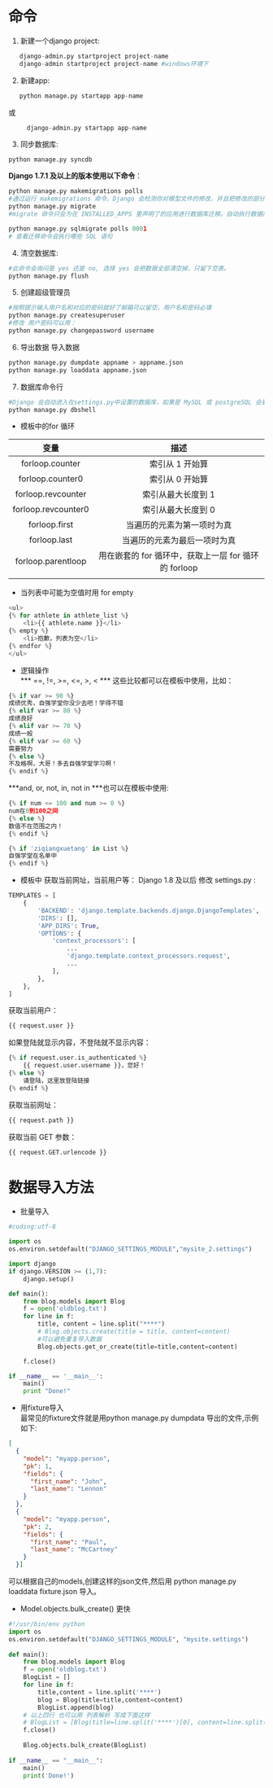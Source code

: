 # 命令
1. 新建一个django project:  
 ```python
    django-admin.py startproject project-name 
    django-admin startproject project-name #windows环境下
```
2. 新建app:       
 ```python
    python manage.py startapp app-name
```
或 
```python
     django-admin.py startapp app-name
```     
3. 同步数据库:   
> 
```
python manage.py syncdb
```   
**Django 1.7.1 及以上的版本使用以下命令**：  
```python
python manage.py makemigrations polls
#通过运行 makemigrations 命令，Django 会检测你对模型文件的修改，并且把修改的部分储存为一次 "迁移".迁移是 Django 对于模型定义（也就是 数据库结构）的变化的储存形式.
python manage.py migrate
#migrate 命令只会为在 INSTALLED_APPS 里声明了的应用进行数据库迁移。自动执行数据库迁移并同步管理你的数据库结构的命令
```
```python
python manage.py sqlmigrate polls 0001
# 查看迁移命令会执行哪些 SQL 语句
```
 

4. 清空数据库:   
```python
#此命令会询问是 yes 还是 no, 选择 yes 会把数据全部清空掉，只留下空表。
python manage.py flush
```
5. 创建超级管理员
 ```python
#按照提示输入用户名和对应的密码就好了邮箱可以留空，用户名和密码必填
python manage.py createsuperuser
#修改 用户密码可以用：
python manage.py changepassword username
```
6. 导出数据 导入数据
```python
python manage.py dumpdate appname > appname.json
python manage.py loaddata appname.json
```
7. 数据库命令行
```python
#Django 会自动进入在settings.py中设置的数据库，如果是 MySQL 或 postgreSQL 会要求输入数据库用户密码。在这个终端可以执行数据库的SQL语句。
python manage.py dbshell
```


- 模板中的for 循环        

变量                     |   描述
:---:                   |   :---:
forloop.counter         |   索引从 1 开始算
forloop.counter0        |   索引从 0 开始算
forloop.revcounter	    |   索引从最大长度到 1
forloop.revcounter0     |   索引从最大长度到 0
forloop.first           |   当遍历的元素为第一项时为真
forloop.last            |   当遍历的元素为最后一项时为真
forloop.parentloop      |   用在嵌套的 for 循环中，获取上一层 for 循环的 forloop
                        |
- 当列表中可能为空值时用 for  empty
```python
<ul>
{% for athlete in athlete_list %}
    <li>{{ athlete.name }}</li>
{% empty %}
    <li>抱歉，列表为空</li>
{% endfor %}
</ul>
```
                        
- 逻辑操作      
*** ==, !=, >=, <=, >, < *** 这些比较都可以在模板中使用，比如：  
```python
{% if var >= 90 %}
成绩优秀，自强学堂你没少去吧！学得不错
{% elif var >= 80 %}
成绩良好
{% elif var >= 70 %}
成绩一般
{% elif var >= 60 %}
需要努力
{% else %}
不及格啊，大哥！多去自强学堂学习啊！
{% endif %}
```
***and, or, not, in, not in ***也可以在模板中使用:   
```python
{% if num <= 100 and num >= 0 %}
num在0到100之间
{% else %}
数值不在范围之内！
{% endif %}
```
```python
{% if 'ziqiangxuetang' in List %}
自强学堂在名单中
{% endif %}
```
- 模板中 获取当前网址，当前用户等： 
Django 1.8 及以后 修改 settings.py :
```python
TEMPLATES = [
    {
        'BACKEND': 'django.template.backends.django.DjangoTemplates',
        'DIRS': [],
        'APP_DIRS': True,
        'OPTIONS': {
            'context_processors': [
                ...
                'django.template.context_processors.request',
                ...
            ],
        },
    },
]
```
获取当前用户：
```python
{{ request.user }}
```
如果登陆就显示内容，不登陆就不显示内容：
```python
{% if request.user.is_authenticated %}
    {{ request.user.username }}，您好！
{% else %}
    请登陆，这里放登陆链接
{% endif %}
```
获取当前网址：
```python
{{ request.path }}
```
获取当前 GET 参数：
```python
{{ request.GET.urlencode }}
```

# 数据导入方法
- 批量导入

```python
#coding:utf-8

import os
os.environ.setdefault("DJANGO_SETTINGS_MODULE","mysite_2.settings")

import django
if django.VERSION >= (1,7):
    django.setup()

def main():
    from blog.models import Blog
    f = open('oldblog.txt')
    for line in f:
        title, content = line.split("****")
        # Blog.objects.create(title = title, content=content)
        #可以避免重复导入数据
        Blog.objects.get_or_create(title=title,content=content)

    f.close()

if __name__ == '__main__':
    main()
    print "Done!"
```
- 用fixture导入      
最常见的fixture文件就是用python manage.py dumpdata 导出的文件,示例如下:   
```json
[
  {
    "model": "myapp.person",
    "pk": 1,
    "fields": {
      "first_name": "John",
      "last_name": "Lennon"
    }
  },
  {
    "model": "myapp.person",
    "pk": 2,
    "fields": {
      "first_name": "Paul",
      "last_name": "McCartney"
    }
  }]
```
可以根据自己的models,创建这样的json文件,然后用 python manage.py loaddata fixture.json 导入。

- Model.objects.bulk_create() 更快    

```python
#!/usr/bin/env python
import os
os.environ.setdefault("DJANGO_SETTINGS_MODULE", "mysite.settings")
 
def main():
    from blog.models import Blog
    f = open('oldblog.txt')
    BlogList = []
    for line in f:
        title,content = line.split('****')
        blog = Blog(title=title,content=content)
        BlogList.append(blog)
    # 以上四行 也可以用 列表解析 写成下面这样
    # BlogList = [Blog(title=line.split('****')[0], content=line.split('****')[1]) for line in f]
    f.close()
     
    Blog.objects.bulk_create(BlogList)
 
if __name__ == "__main__":
    main()
    print('Done!')
```

